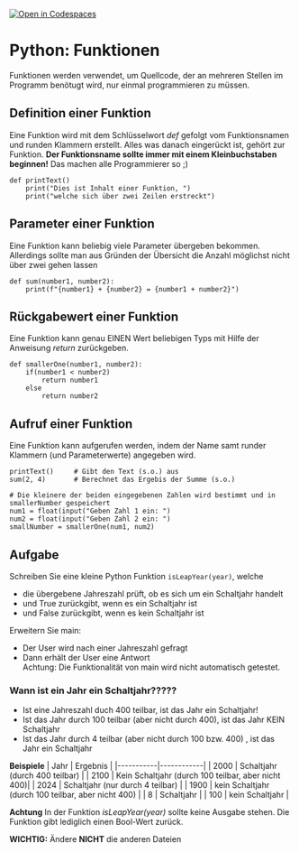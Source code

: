 [![Open in Codespaces](https://classroom.github.com/assets/launch-codespace-2972f46106e565e64193e422d61a12cf1da4916b45550586e14ef0a7c637dd04.svg)](https://classroom.github.com/open-in-codespaces?assignment_repo_id=19348671)
# Python: Funktionen
Funktionen werden verwendet, um Quellcode, der an mehreren Stellen im Programm benötugt wird, nur einmal programmieren zu müssen.

## Definition einer Funktion
Eine Funktion wird mit dem Schlüsselwort *def* gefolgt vom Funktionsnamen und runden Klammern erstellt. Alles was danach eingerückt ist, gehört zur Funktion. **Der Funktionsname sollte immer mit einem Kleinbuchstaben beginnen!** Das machen alle Programmierer so ;)
```
def printText()
    print("Dies ist Inhalt einer Funktion, ")
    print("welche sich über zwei Zeilen erstreckt")
```

## Parameter einer Funktion
Eine Funktion kann beliebig viele Parameter übergeben bekommen. Allerdings sollte man aus Gründen der Übersicht die Anzahl möglichst nicht über zwei gehen lassen
```
def sum(number1, number2):
    print(f"{number1} + {number2} = {number1 + number2}")
```

## Rückgabewert einer Funktion
Eine Funktion kann genau EINEN Wert beliebigen Typs mit Hilfe der Anweisung *return* zurückgeben.
```
def smallerOne(number1, number2):
    if(number1 < number2)
        return number1
    else 
        return number2
```

## Aufruf einer Funktion
Eine Funktion kann aufgerufen werden, indem der Name samt runder Klammern (und Parameterwerte) angegeben wird.
```
printText()     # Gibt den Text (s.o.) aus
sum(2, 4)       # Berechnet das Ergebis der Summe (s.o.)

# Die kleinere der beiden eingegebenen Zahlen wird bestimmt und in smallerNumber gespeichert
num1 = float(input("Geben Zahl 1 ein: ")
num2 = float(input("Geben Zahl 2 ein: ")
smallNumber = smallerOne(num1, num2)
```

## Aufgabe
Schreiben Sie eine kleine Python Funktion `isLeapYear(year)`, welche
- die übergebene Jahreszahl prüft, ob es sich um ein Schaltjahr handelt
- und True zurückgibt, wenn es ein Schaltjahr ist
- und False zurückgibt, wenn es kein Schaltjahr ist

Erweitern Sie main:
- Der User wird nach einer Jahreszahl gefragt
- Dann erhält der User eine Antwort  
Achtung: Die Funktionalität von main wird nicht automatisch getestet.

### Wann ist ein Jahr ein Schaltjahr?????
- Ist eine Jahreszahl duch 400 teilbar, ist das Jahr ein Schaltjahr!
- Ist das Jahr durch 100 teilbar (aber nicht durch 400), ist das Jahr KEIN Schaltjahr
- Ist das Jahr durch 4 teilbar (aber nicht durch 100 bzw. 400) , ist das Jahr ein Schaltjahr

**Beispiele**
| Jahr | Ergebnis |
|-----------|------------|
| 2000 | Schaltjahr        (durch 400 teilbar) |
| 2100 | Kein Schaltjahr   (durch 100 teilbar, aber nicht 400)|
| 2024 | Schaltjahr        (nur durch 4 teilbar) |
| 1900 | kein Schaltjahr   (durch 100 teilbar, aber nicht 400) |
| 8    | Schaltjahr			|
| 100  | kein Schaltjahr	|

**Achtung**
In der Funktion *isLeapYear(year)* sollte keine Ausgabe stehen. Die Funktion gibt lediglich einen Bool-Wert zurück.

**WICHTIG:** Ändere **NICHT** die anderen Dateien

